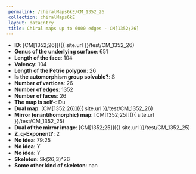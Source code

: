```yaml
--- 
 permalink: /chiralMaps6kE/CM_1352_26 
 collection: chiralMaps6kE
 layout: dataEntry
 title: Chiral maps up to 6000 edges - CM[1352;26]
---
```


- **ID**: [CM[1352;26]]({{ site.url }}/test/CM_1352_26)
- **Genus of the underlying surface**: 651
- **Length of the face**: 104
- **Valency**: 104
- **Length of the Petrie polygon**: 26
- **Is the automorphism group solvable?**: S
- **Number of vertices**: 26
- **Number of edges**: 1352
- **Number of faces**: 26
- **The map is self-**: Du
- **Dual map**: [CM[1352;26]]({{ site.url }}/test/CM_1352_26)
- **Mirror (enantihomorphic) map**: [CM[1352;25]]({{ site.url }}/test/CM_1352_25)
- **Dual of the mirror image**: [CM[1352;25]]({{ site.url }}/test/CM_1352_25)
- **Z_q-Exponent?**: 2
- **No idea**:  79:25
- **No idea**: Y
- **No idea**: Y
- **Skeleton**: Sk(26;3)^26
- **Some other kind of skeleton**: nan
